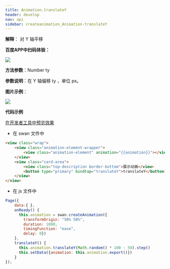 ```yaml
---
title: Animation.translateY
header: develop
nav: api
sidebar: createanimation_Animation-translateY
---
```

 
 
 
**解释**： 对 Y 轴平移

**百度APP中扫码体验：**

<img src="https://b.bdstatic.com/miniapp/assets/images/doc_demo/translateY.png"  class="demo-qrcode-image" />

**方法参数**：Number  ty  

**参数说明**：在 Y 轴偏移 ty ，单位 px。 


**图片示例**：

<div class="m-doc-custom-examples">
    <div class="m-doc-custom-examples-correct">
        <img src="https://b.bdstatic.com/miniapp/images/translateY.gif">
    </div>
    <div class="m-doc-custom-examples-correct">
        <img src=" ">
    </div>
    <div class="m-doc-custom-examples-correct">
        <img src=" ">
    </div>     
</div>

**代码示例**

<a href="swanide://fragment/e6fdb305fefb7291a5d9635defd630581574217543717" title="在开发者工具中预览效果" target="_self">在开发者工具中预览效果</a>

* 在 swan 文件中

```html
<view class="wrap">
    <view class="animation-element-wrapper">
        <view class="animation-element" animation="{{animation}}"></view>
    </view>
    <view class="card-area">
        <view class="top-description border-bottom">展示动画</view>
        <button type="primary" bindtap="translateY">translateY</button>
    </view>
</view>
```
* 在 js 文件中

```js
Page({
    data:{ },
    onReady() {
      this.animation = swan.createAnimation({
        transformOrigin: "50% 50%",
        duration: 1000,
        timingFunction: "ease",
        delay: 0})
    },
    translateY() {
      this.animation.translateY(Math.random() * 100 - 50).step()
      this.setData({animation: this.animation.export()})
    }
});
```
